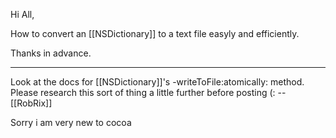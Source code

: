 Hi All,

How to convert an [[NSDictionary]] to a text file easyly and efficiently.

Thanks in advance.

----
Look at the docs for [[NSDictionary]]'s -writeToFile:atomically: method. Please research this sort of thing a little further before posting (: -- [[RobRix]]

Sorry i am very new to cocoa